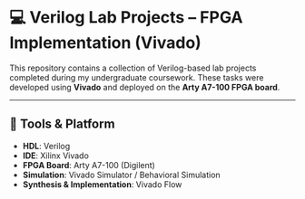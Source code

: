 # 💻 Verilog Lab Projects – FPGA Implementation (Vivado)

This repository contains a collection of Verilog-based lab projects completed during my undergraduate coursework. These tasks were developed using **Vivado** and deployed on the **Arty A7-100 FPGA board**.

---

## 🔧 Tools & Platform

- **HDL**: Verilog
- **IDE**: Xilinx Vivado
- **FPGA Board**: Arty A7-100 (Digilent)
- **Simulation**: Vivado Simulator / Behavioral Simulation
- **Synthesis & Implementation**: Vivado Flow

